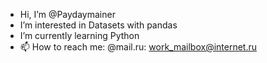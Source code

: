 -  Hi, I’m @Paydaymainer
-  I’m interested in Datasets with pandas
-  I’m currently learning Python
- 📫 How to reach me:
@mail.ru: work_mailbox@internet.ru

<!---
Paydaymainer/Paydaymainer is a ✨ special ✨ repository because its `README.md` (this file) appears on your GitHub profile.
You can click the Preview link to take a look at your changes.
--->
